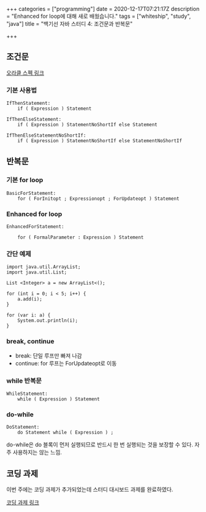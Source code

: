 +++
categories = ["programming"]
date = 2020-12-17T07:21:17Z
description = "Enhanced for loop에 대해 새로 배웠습니다."
tags = ["whiteship", "study", "java"]
title = "백기선 자바 스터디 4: 조건문과 반복문"

+++
## 조건문

[오라클 스펙 링크](https://docs.oracle.com/javase/specs/jls/se7/html/jls-14.html#jls-14.9)

### 기본 사용법

    IfThenStatement:
        if ( Expression ) Statement
    
    IfThenElseStatement:
        if ( Expression ) StatementNoShortIf else Statement
    
    IfThenElseStatementNoShortIf:
        if ( Expression ) StatementNoShortIf else StatementNoShortIf

## 반복문

### 기본 for loop

    BasicForStatement:
        for ( ForInitopt ; Expressionopt ; ForUpdateopt ) Statement

### Enhanced for loop

    EnhancedForStatement:
    
        for ( FormalParameter : Expression ) Statement

### 간단 예제

    import java.util.ArrayList;
    import java.util.List;
    
    List <Integer> a = new ArrayList<();
    
    for (int i = 0; i < 5; i++) {
        a.add(i);
    }
    
    for (var i: a) {
        System.out.println(i);
    }

### break, continue

* break: 단일 루프만 빠져 나감
* continue: for 루프는 ForUpdateopt로 이동

### while 반복문

    WhileStatement:
        while ( Expression ) Statement

### do-while

    DoStatement:
        do Statement while ( Expression ) ;

do-while은 do 블록이 먼저 실행되므로 반드시 한 번 실행되는 것을 보장할 수 있다. 자주 사용하지는 않는 느낌.

## 코딩 과제

이번 주에는 코딩 과제가 추가되었는데 스터디 대시보드 과제를 완료하였다.

[코딩 과제 링크](https://github.com/honux77/whiteship-live-study/tree/main/github-dashboard)